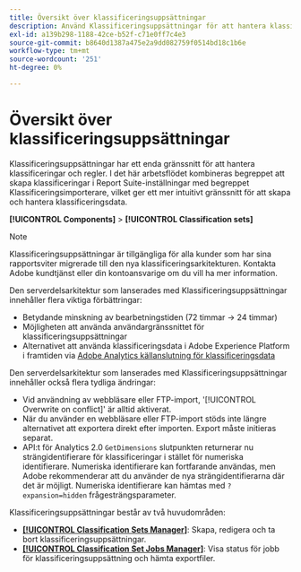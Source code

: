 ```yaml
---
title: Översikt över klassificeringsuppsättningar
description: Använd Klassificeringsuppsättningar för att hantera klassificeringsdata.
exl-id: a139b298-1188-42ce-b52f-c71e0ff7c4e3
source-git-commit: b8640d1387a475e2a9dd082759f0514bd18c1b6e
workflow-type: tm+mt
source-wordcount: '251'
ht-degree: 0%

---
```


# Översikt över klassificeringsuppsättningar

Klassificeringsuppsättningar har ett enda gränssnitt för att hantera klassificeringar och regler. I det här arbetsflödet kombineras begreppet att skapa klassificeringar i Report Suite-inställningar med begreppet Klassificeringsimporterare, vilket ger ett mer intuitivt gränssnitt för att skapa och hantera klassificeringsdata.

**[!UICONTROL Components]** > **[!UICONTROL Classification sets]**

>[!NOTE]
>
>Klassificeringsuppsättningar är tillgängliga för alla kunder som har sina rapportsviter migrerade till den nya klassificeringsarkitekturen. Kontakta Adobe kundtjänst eller din kontoansvarige om du vill ha mer information.

Den serverdelsarkitektur som lanserades med Klassificeringsuppsättningar innehåller flera viktiga förbättringar:

* Betydande minskning av bearbetningstiden (72 timmar → 24 timmar)
* Möjligheten att använda användargränssnittet för klassificeringsuppsättningar
* Alternativet att använda klassificeringsdata i Adobe Experience Platform i framtiden via [Adobe Analytics källanslutning för klassificeringsdata](https://experienceleague.adobe.com/docs/experience-platform/sources/connectors/adobe-applications/classifications.html)

Den serverdelsarkitektur som lanserades med Klassificeringsuppsättningar innehåller också flera tydliga ändringar:

* Vid användning av webbläsare eller FTP-import, &#39;[!UICONTROL Overwrite on conflict]&#39; är alltid aktiverat.
* När du använder en webbläsare eller FTP-import stöds inte längre alternativet att exportera direkt efter importen. Export måste initieras separat.
* API:t för Analytics 2.0 `GetDimensions` slutpunkten returnerar nu strängidentifierare för klassificeringar i stället för numeriska identifierare. Numeriska identifierare kan fortfarande användas, men Adobe rekommenderar att du använder de nya strängidentifierarna där det är möjligt. Numeriska identifierare kan hämtas med `?expansion=hidden` frågesträngsparameter.


Klassificeringsuppsättningar består av två huvudområden:

* [**[!UICONTROL Classification Sets Manager]**](set-manager.md): Skapa, redigera och ta bort klassificeringsuppsättningar.
* [**[!UICONTROL Classification Set Jobs Manager]**](job-manager.md): Visa status för jobb för klassificeringsuppsättning och hämta exportfiler.
